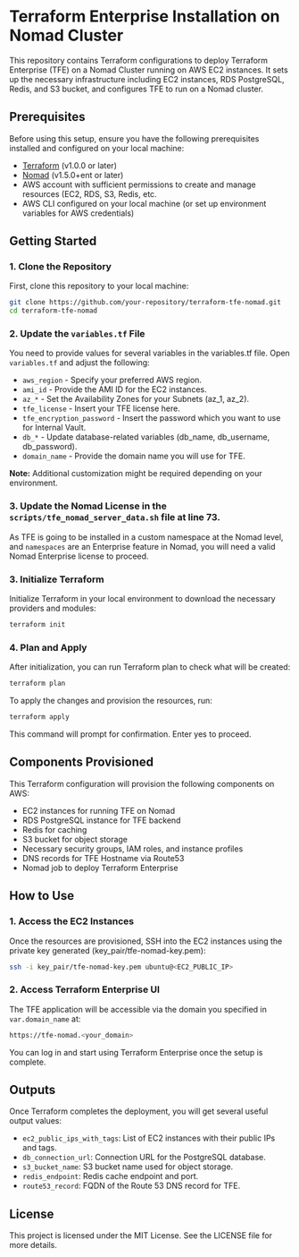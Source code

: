 # Terraform Enterprise Installation on Nomad Cluster

This repository contains Terraform configurations to deploy Terraform Enterprise (TFE) on a Nomad Cluster running on AWS EC2 instances. It sets up the necessary infrastructure including EC2 instances, RDS PostgreSQL, Redis, and S3 bucket, and configures TFE to run on a Nomad cluster.

## Prerequisites

Before using this setup, ensure you have the following prerequisites installed and configured on your local machine:

- [Terraform](https://www.terraform.io/downloads.html) (v1.0.0 or later)
- [Nomad](https://developer.hashicorp.com/nomad/install) (v1.5.0+ent or later)
- AWS account with sufficient permissions to create and manage resources (EC2, RDS, S3, Redis, etc.
- AWS CLI configured on your local machine (or set up environment variables for AWS credentials)
  
## Getting Started

### 1. Clone the Repository

First, clone this repository to your local machine:

```bash
git clone https://github.com/your-repository/terraform-tfe-nomad.git
cd terraform-tfe-nomad
```

### 2. Update the `variables.tf` File

You need to provide values for several variables in the variables.tf file. Open `variables.tf` and adjust the following:

- `aws_region`    - Specify your preferred AWS region.
- `ami_id`        - Provide the AMI ID for the EC2 instances.
- `az_*`          - Set the Availability Zones for your Subnets (az_1, az_2).
- `tfe_license`   - Insert your TFE license here.
- `tfe_encryption_password` - Insert the password which you want to use for Internal Vault.
- `db_*`          - Update database-related variables (db_name, db_username, db_password).
- `domain_name`   - Provide the domain name you will use for TFE.

**Note:** Additional customization might be required depending on your environment.

### 3. Update the Nomad License in the `scripts/tfe_nomad_server_data.sh` file at line 73.
As TFE is going to be installed in a custom namespace at the Nomad level, and `namespaces` are an Enterprise feature in Nomad, you will need a valid Nomad Enterprise license to proceed.

### 3. Initialize Terraform

Initialize Terraform in your local environment to download the necessary providers and modules:

```bash
terraform init
```

### 4. Plan and Apply

After initialization, you can run Terraform plan to check what will be created:

```bash
terraform plan
```

To apply the changes and provision the resources, run:

```bash
terraform apply
```

This command will prompt for confirmation. Enter yes to proceed.


## Components Provisioned

This Terraform configuration will provision the following components on AWS:

- EC2 instances for running TFE on Nomad
- RDS PostgreSQL instance for TFE backend
- Redis for caching
- S3 bucket for object storage
- Necessary security groups, IAM roles, and instance profiles
- DNS records for TFE Hostname via Route53
- Nomad job to deploy Terraform Enterprise


## How to Use

### 1. Access the EC2 Instances

Once the resources are provisioned, SSH into the EC2 instances using the private key generated (key_pair/tfe-nomad-key.pem):

```bash
ssh -i key_pair/tfe-nomad-key.pem ubuntu@<EC2_PUBLIC_IP>
```

### 2. Access Terraform Enterprise UI

The TFE application will be accessible via the domain you specified in `var.domain_name` at:

```bash
https://tfe-nomad.<your_domain>
```
You can log in and start using Terraform Enterprise once the setup is complete.


## Outputs

Once Terraform completes the deployment, you will get several useful output values:

- `ec2_public_ips_with_tags`: List of EC2 instances with their public IPs and tags.
- `db_connection_url`: Connection URL for the PostgreSQL database.
- `s3_bucket_name`: S3 bucket name used for object storage.
- `redis_endpoint`: Redis cache endpoint and port.
- `route53_record`: FQDN of the Route 53 DNS record for TFE.

## License

This project is licensed under the MIT License. See the LICENSE file for more details.
